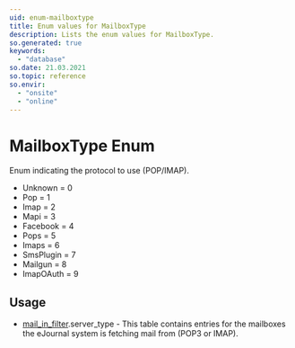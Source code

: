 ```yaml
---
uid: enum-mailboxtype
title: Enum values for MailboxType
description: Lists the enum values for MailboxType.
so.generated: true
keywords:
  - "database"
so.date: 21.03.2021
so.topic: reference
so.envir:
  - "onsite"
  - "online"
---
```


# MailboxType Enum

Enum indicating the protocol to use (POP/IMAP).

* Unknown = 0
* Pop = 1
* Imap = 2
* Mapi = 3
* Facebook = 4
* Pops = 5
* Imaps = 6
* SmsPlugin = 7
* Mailgun = 8
* ImapOAuth = 9

## Usage

* [mail_in_filter](../mail-in-filter.md).server_type - This table contains entries for the mailboxes the eJournal system is fetching mail from (POP3 or IMAP).
